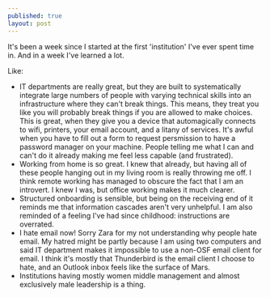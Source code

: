 ```yaml
---
published: true
layout: post
---
```


It's been a week since I started at the first 'institution' I've ever spent time in. And in a week I've learned a lot. 

Like:
- IT departments are really great, but they are built to systematically integrate large numbers of people with varying technical skills into an infrastructure where they can't break things. This means, they treat you like you will probably break things if you are allowed to make choices. This is great, when they give you a device that automagically connects to wifi, printers, your email account, and a litany of services. It's awful when you have to fill out a form to request persmission to have a password manager on your machine. People telling me what I can and can't do it already making me feel less capable (and frustrated).
- Working from home is so great. I knew that already, but having all of these people hanging out in my living room is really throwing me off. I think remote working has managed to obscure the fact that I am an introvert. I knew I was, but office working makes it much clearer.
- Structured onboarding is sensible, but being on the receiving end of it reminds me that information cascades aren't very unhelpful. I am also reminded of a feeling I've had since childhood: instructions are overrated. 
- I hate email now! Sorry Zara for my not understanding why people hate email. My hatred might be partly because I am using two computers and said IT department makes it impossible to use a non-OSF email client for email. I think it's mostly that Thunderbird is the email client I choose to hate, and an Outlook inbox feels like the surface of Mars.
- Institutions having mostly women middle management and almost exclusively male leadership is a thing.

